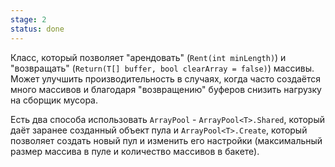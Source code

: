 ```yaml
---
stage: 2
status: done
---
```

Класс, который позволяет "арендовать" (`Rent(int minLength)`) и "возвращать" (`Return(T[] buffer, bool clearArray = false)`) массивы. Может улучшить производительность в случаях, когда часто создаётся много массивов и благодаря "возвращению" буферов снизить нагрузку на сборщик мусора.

Есть два способа использовать `ArrayPool` - `ArrayPool<T>.Shared`, который даёт заранее созданный объект пула и `ArrayPool<T>.Create`, который позволяет создать новый пул и изменить его настройки (максимальный размер массива в пуле и количество массивов в бакете).